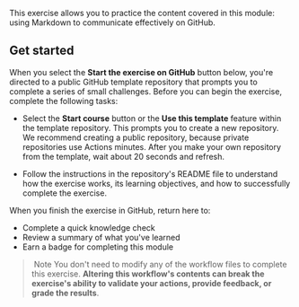 This exercise allows you to practice the content covered in this module: using Markdown to communicate effectively on GitHub.

## Get started

When you select the **Start the exercise on GitHub** button below, you're directed to a public GitHub template repository that prompts you to complete a series of small challenges. Before you can begin the exercise, complete the following tasks:

- Select the **Start course** button or the **Use this template** feature within the template repository. This prompts you to create a new repository. We recommend creating a public repository, because private repositories use Actions minutes. After you make your own repository from the template, wait about 20 seconds and refresh.
   
- Follow the instructions in the repository's README file to understand how the exercise works, its learning objectives, and how to successfully complete the exercise.

When you finish the exercise in GitHub, return here to:

- Complete a quick knowledge check
- Review a summary of what you've learned
- Earn a badge for completing this module

>  Note
> You don't need to modify any of the workflow files to complete this exercise. **Altering this workflow's contents can break the exercise's ability to validate your actions, provide feedback, or grade the results**.
